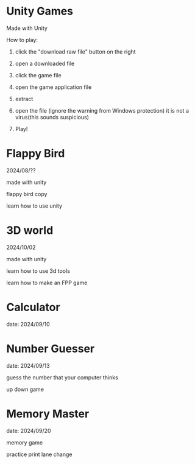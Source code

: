 # Unity Games

Made with Unity

How to play:

1. click the "download raw file" button on the right

2. open a downloaded file

3. click the game file

4. open the game application file

5. extract

6. open the file (ignore the warning from Windows protection)  it is not a virus(this sounds suspicious)

7. Play!

# Flappy Bird

2024/08/??

made with unity

flappy bird copy

learn how to use unity

# 3D world

2024/10/02

made with unity

learn how to use 3d tools

learn how to make an FPP game


# Calculator
date: 2024/09/10

# Number Guesser
date: 2024/09/13

guess the number that your computer thinks

up down game

# Memory Master
date: 2024/09/20

memory game

practice print lane change
